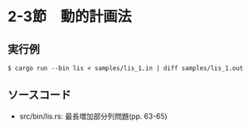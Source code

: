 # 2-3節　動的計画法

## 実行例

```
$ cargo run --bin lis < samples/lis_1.in | diff samples/lis_1.out
```

## ソースコード

- src/bin/lis.rs: 最長増加部分列問題(pp. 63-65)

